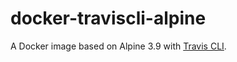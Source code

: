 # docker-traviscli-alpine
A Docker image based on Alpine 3.9 with [Travis CLI](https://github.com/travis-ci/travis.rb).